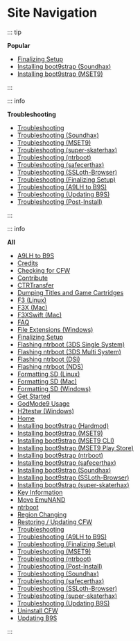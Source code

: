 # Site Navigation

::: tip

**Popular**

+ [Finalizing Setup](finalizing-setup)
+ [Installing boot9strap (Soundhax)](installing-boot9strap-(soundhax))
+ [Installing boot9strap (MSET9)](installing-boot9strap-(mset9))

:::

::: info

**Troubleshooting**

+ [Troubleshooting](troubleshooting)
+ [Troubleshooting (Soundhax)](troubleshooting-soundhax)
+ [Troubleshooting (MSET9)](troubleshooting-mset9)
+ [Troubleshooting (super-skaterhax)](troubleshooting-super-skaterhax)
+ [Troubleshooting (ntrboot)](troubleshooting-ntrboot)
+ [Troubleshooting (safecerthax)](troubleshooting-safecerthax)
+ [Troubleshooting (SSLoth-Browser)](troubleshooting-ssloth-browser)
+ [Troubleshooting (Finalizing Setup)](troubleshooting-finalizing-setup)
+ [Troubleshooting (A9LH to B9S)](troubleshooting-a9lh-to-b9s)
+ [Troubleshooting (Updating B9S)](troubleshooting-updating-b9s)
+ [Troubleshooting (Post-Install)](troubleshooting-post-install)

:::

::: info

**All**

+ [A9LH to B9S](a9lh-to-b9s)
+ [Credits](credits)
+ [Checking for CFW](checking-for-cfw)
+ [Contribute](contribute)
+ [CTRTransfer](ctrtransfer)
+ [Dumping Titles and Game Cartridges](dumping-titles-and-game-cartridges)
+ [F3 (Linux)](f3-(linux))
+ [F3X (Mac)](f3x-(mac))
+ [F3XSwift (Mac)](f3xswift-(mac))
+ [FAQ](faq)
+ [File Extensions (Windows)](file-extensions-(windows))
+ [Finalizing Setup](finalizing-setup)
+ [Flashing ntrboot (3DS Single System)](flashing-ntrboot-(3ds-single-system))
+ [Flashing ntrboot (3DS Multi System)](flashing-ntrboot-(3ds-multi-system))
+ [Flashing ntrboot (DSi)](flashing-ntrboot-(dsi))
+ [Flashing ntrboot (NDS)](flashing-ntrboot-(nds))
+ [Formatting SD (Linux)](formatting-sd-(linux))
+ [Formatting SD (Mac)](formatting-sd-(mac))
+ [Formatting SD (Windows)](formatting-sd-(windows))
+ [Get Started](get-started)
+ [GodMode9 Usage](godmode9-usage)
+ [H2testw (Windows)](h2testw-(windows))
+ [Home](/)
+ [Installing boot9strap (Hardmod)](installing-boot9strap-(hardmod))
+ [Installing boot9strap (MSET9)](installing-boot9strap-(mset9))
+ [Installing boot9strap (MSET9 CLI)](installing-boot9strap-(mset9-cli))
+ [Installing boot9strap (MSET9 Play Store)](installing-boot9strap-(mset9-play-store))
+ [Installing boot9strap (ntrboot)](installing-boot9strap-(ntrboot))
+ [Installing boot9strap (safecerthax)](installing-boot9strap-(safecerthax))
+ [Installing boot9strap (Soundhax)](installing-boot9strap-(soundhax))
+ [Installing boot9strap (SSLoth-Browser)](installing-boot9strap-(ssloth-browser))
+ [Installing boot9strap (super-skaterhax)](installing-boot9strap-(super-skaterhax))
+ [Key Information](key-information)
+ [Move EmuNAND](move-emunand)
+ [ntrboot](ntrboot)
+ [Region Changing](region-changing)
+ [Restoring / Updating CFW](restoring-updating-cfw)
+ [Troubleshooting](troubleshooting)
+ [Troubleshooting (A9LH to B9S)](troubleshooting-a9lh-to-b9s)
+ [Troubleshooting (Finalizing Setup)](troubleshooting-finalizing-setup)
+ [Troubleshooting (MSET9)](troubleshooting-mset9)
+ [Troubleshooting (ntrboot)](troubleshooting-ntrboot)
+ [Troubleshooting (Post-Install)](troubleshooting-post-install)
+ [Troubleshooting (Soundhax)](troubleshooting-soundhax)
+ [Troubleshooting (safecerthax)](troubleshooting-safecerthax)
+ [Troubleshooting (SSLoth-Browser)](troubleshooting-ssloth-browser)
+ [Troubleshooting (super-skaterhax)](troubleshooting-super-skaterhax)
+ [Troubleshooting (Updating B9S)](troubleshooting-updating-b9s)
+ [Uninstall CFW](uninstall-cfw)
+ [Updating B9S](updating-b9s)

:::
